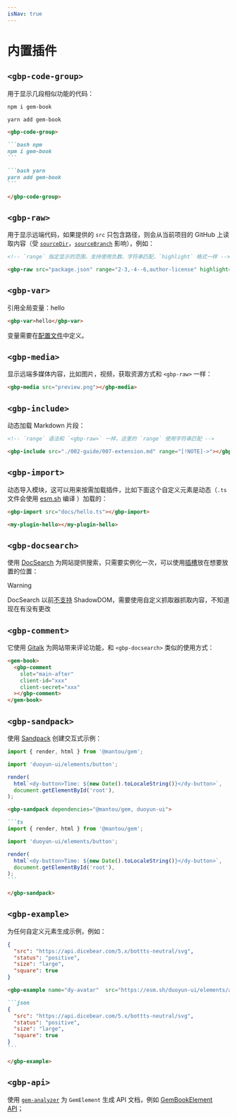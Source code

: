 ```yaml
---
isNav: true
---
```


# 内置插件

## `<gbp-code-group>`

用于显示几段相似功能的代码：

<gbp-code-group>

```bash npm
npm i gem-book
```

```bash yarn
yarn add gem-book
```

</gbp-code-group>

````md
<gbp-code-group>

```bash npm
npm i gem-book
```

```bash yarn
yarn add gem-book
```

</gbp-code-group>
````

## `<gbp-raw>`

用于显示远端代码，如果提供的 `src` 只包含路径，则会从当前项目的 GitHub 上读取内容（受 [`sourceDir`](./002-guide/003-cli.md#--source-dir)，[`sourceBranch`](./002-guide/003-cli.md#--source-branch) 影响），例如：

<gbp-raw src="package.json" range="2-3,-4--6,author-license" highlight="-5,author"></gbp-raw>

```md
<!-- `range` 指定显示的范围，支持使用负数、字符串匹配，`highlight` 格式一样 -->

<gbp-raw src="package.json" range="2-3,-4--6,author-license" highlight="-5,author"></gbp-raw>
```

## `<gbp-var>`

引用全局变量：<gbp-var>hello</gbp-var>

```md
<gbp-var>hello</gbp-var>
```

变量需要在[配置文件](./002-guide/003-cli.md)中定义。

## `<gbp-media>`

显示远端多媒体内容，比如图片，视频，获取资源方式和 `<gbp-raw>` 一样：

```md
<gbp-media src="preview.png"></gbp-media>
```

## `<gbp-include>`

动态加载 Markdown 片段：

<gbp-include src="./002-guide/007-extension.md" range="[!NOTE]->"></gbp-include>

```md
<!-- `range` 语法和 `<gbp-raw>` 一样，这里的 `range` 使用字符串匹配 -->

<gbp-include src="./002-guide/007-extension.md" range="[!NOTE]->"></gbp-include>
```

## `<gbp-import>`

动态导入模块，这可以用来按需加载插件，比如下面这个自定义元素是动态（`.ts` 文件会使用 [esm.sh](https://esm.sh/) 编译 ）加载的：

<gbp-import src="docs/hello.ts"></gbp-import>

<my-plugin-hello></my-plugin-hello>

```md
<gbp-import src="docs/hello.ts"></gbp-import>

<my-plugin-hello></my-plugin-hello>
```

## `<gbp-docsearch>`

使用 [DocSearch](https://docsearch.algolia.com/) 为网站提供搜索，只需要实例化一次，可以使用[插槽](./002-guide/007-extension.md#插槽)放在想要放置的位置：

<gbp-raw src="docs/template.html" range="13--6,-4"></gbp-raw>

> [!WARNING]
> DocSearch 以前[不支持](https://github.com/algolia/renderscript/pull/555) ShadowDOM，需要使用自定义抓取器抓取内容，不知道现在有没有更改

## `<gbp-comment>`

它使用 [Gitalk](https://github.com/gitalk/gitalk) 为网站带来评论功能，和 `<gbp-docsearch>` 类似的使用方式：

```html
<gem-book>
  <gbp-comment
    slot="main-after"
    client-id="xxx"
    client-secret="xxx"
  ></gbp-comment>
</gem-book>
```

## `<gbp-sandpack>`

使用 [Sandpack](https://sandpack.codesandbox.io/) 创建交互式示例：

<gbp-sandpack dependencies="@mantou/gem, duoyun-ui">

```ts
import { render, html } from '@mantou/gem';

import 'duoyun-ui/elements/button';

render(
  html`<dy-button>Time: ${new Date().toLocaleString()}</dy-button>`,
  document.getElementById('root'),
);
```

</gbp-sandpack>

````md
<gbp-sandpack dependencies="@mantou/gem, duoyun-ui">

```ts
import { render, html } from '@mantou/gem';

import 'duoyun-ui/elements/button';

render(
  html`<dy-button>Time: ${new Date().toLocaleString()}</dy-button>`,
  document.getElementById('root'),
);
```

</gbp-sandpack>
````

## `<gbp-example>`

为任何自定义元素生成示例，例如：

<gbp-example name="dy-avatar"  src="https://esm.sh/duoyun-ui/elements/avatar">

```json
{
  "src": "https://api.dicebear.com/5.x/bottts-neutral/svg",
  "status": "positive",
  "size": "large",
  "square": true
}
```

</gbp-example>

````md
<gbp-example name="dy-avatar"  src="https://esm.sh/duoyun-ui/elements/avatar">

```json
{
  "src": "https://api.dicebear.com/5.x/bottts-neutral/svg",
  "status": "positive",
  "size": "large",
  "square": true
}
```

</gbp-example>
````

## `<gbp-api>`

使用 [`gem-analyzer`](https://github.com/mantou132/gem/blob/main/packages/gem-analyzer) 为 `GemElement` 生成 API 文档，例如 [GemBookElement API](./004-api.md)；
